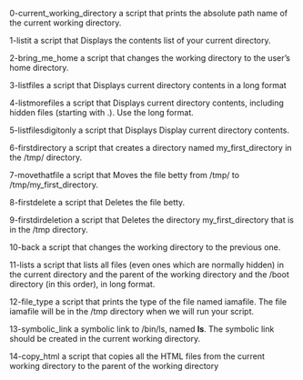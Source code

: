 0-current_working_directory a script that prints the absolute path name of the current working directory.

1-listit a script that Displays the contents list of your current directory.

2-bring_me_home a script that changes the working directory to the user’s home directory.

3-listfiles a script that Displays current directory contents in a long format

4-listmorefiles a script that Displays current directory contents, including hidden files (starting with .). Use the long format.

5-listfilesdigitonly a script that Displays Display current directory contents.

6-firstdirectory a script that creates a directory named my_first_directory in the /tmp/ directory.

7-movethatfile a script that Moves the file betty from /tmp/ to /tmp/my_first_directory.

8-firstdelete a script that Deletes the file betty.

9-firstdirdeletion a script that Deletes the directory my_first_directory that is in the /tmp directory.

10-back a script that changes the working directory to the previous one.

11-lists a script that lists all files (even ones which are normally hidden)  in the current directory and the parent of the working directory and the /boot directory (in this order), in long format.

12-file_type a script that prints the type of the file named iamafile. The file iamafile will be in the /tmp directory when we will run your script.

13-symbolic_link a symbolic link to /bin/ls, named __ls__. The symbolic link should be created in the current working directory.

14-copy_html a script that copies all the HTML files from the current working directory to the parent of the working directory 
